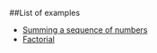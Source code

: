 ##List of examples

- [Summing a sequence of numbers](/example/sequence_sum)
- [Factorial](/example/fact)